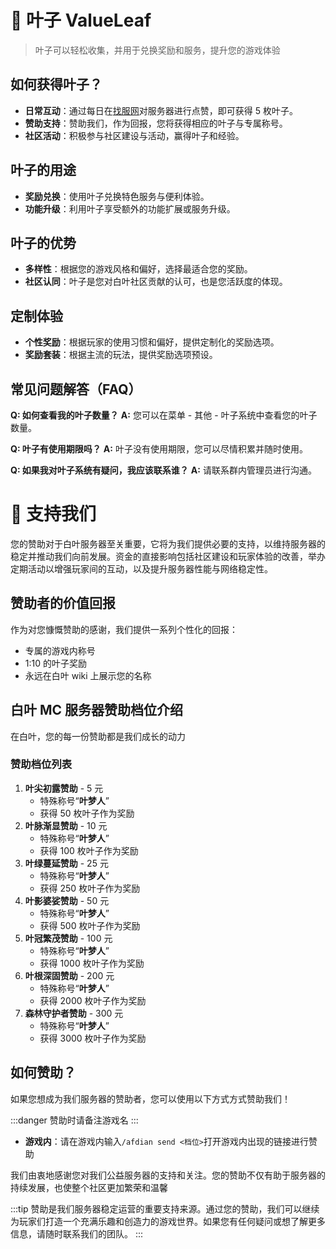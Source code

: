# 🍃 叶子 ValueLeaf

> 叶子可以轻松收集，并用于兑换奖励和服务，提升您的游戏体验

## 如何获得叶子？

- **日常互动**：通过每日在[找服网](https://www.mczfw.cn/server/2452.html)对服务器进行点赞，即可获得 5 枚叶子。
- **赞助支持**：赞助我们，作为回报，您将获得相应的叶子与专属称号。
- **社区活动**：积极参与社区建设与活动，赢得叶子和经验。

## 叶子的用途

- **奖励兑换**：使用叶子兑换特色服务与便利体验。
- **功能升级**：利用叶子享受额外的功能扩展或服务升级。

## 叶子的优势

- **多样性**：根据您的游戏风格和偏好，选择最适合您的奖励。
- **社区认同**：叶子是您对白叶社区贡献的认可，也是您活跃度的体现。

## 定制体验

- **个性奖励**：根据玩家的使用习惯和偏好，提供定制化的奖励选项。
- **奖励套装**：根据主流的玩法，提供奖励选项预设。

## 常见问题解答（FAQ）

**Q: 如何查看我的叶子数量？**
**A:** 您可以在菜单 - 其他 - 叶子系统中查看您的叶子数量。

**Q: 叶子有使用期限吗？**
**A:** 叶子没有使用期限，您可以尽情积累并随时使用。

**Q: 如果我对叶子系统有疑问，我应该联系谁？**
**A:** 请联系群内管理员进行沟通。

# 💖 支持我们

您的赞助对于白叶服务器至关重要，它将为我们提供必要的支持，以维持服务器的稳定并推动我们向前发展。资金的直接影响包括社区建设和玩家体验的改善，举办定期活动以增强玩家间的互动，以及提升服务器性能与网络稳定性。

## 赞助者的价值回报

作为对您慷慨赞助的感谢，我们提供一系列个性化的回报：

- 专属的游戏内称号
- 1:10 的叶子奖励
- 永远在白叶 wiki 上展示您的名称

## 白叶 MC 服务器赞助档位介绍

在白叶，您的每一份赞助都是我们成长的动力

### 赞助档位列表

1. **叶尖初露赞助** - 5 元
   - 特殊称号“**叶梦人**”
   - 获得 50 枚叶子作为奖励
2. **叶脉渐显赞助** - 10 元
   - 特殊称号“**叶梦人**”
   - 获得 100 枚叶子作为奖励
3. **叶绿蔓延赞助** - 25 元
   - 特殊称号“**叶梦人**”
   - 获得 250 枚叶子作为奖励
4. **叶影婆娑赞助** - 50 元
   - 特殊称号“**叶梦人**”
   - 获得 500 枚叶子作为奖励
5. **叶冠繁茂赞助** - 100 元
   - 特殊称号“**叶梦人**”
   - 获得 1000 枚叶子作为奖励
6. **叶根深固赞助** - 200 元
   - 特殊称号“**叶梦人**”
   - 获得 2000 枚叶子作为奖励
7. **森林守护者赞助** - 300 元
   - 特殊称号“**叶梦人**”
   - 获得 3000 枚叶子作为奖励

## 如何赞助？

如果您想成为我们服务器的赞助者，您可以使用以下方式方式赞助我们！

:::danger
赞助时请备注游戏名
:::

- **游戏内**：请在游戏内输入`/afdian send <档位>`打开游戏内出现的链接进行赞助

我们由衷地感谢您对我们公益服务器的支持和关注。您的赞助不仅有助于服务器的持续发展，也使整个社区更加繁荣和温馨

:::tip
赞助是我们服务器稳定运营的重要支持来源。通过您的赞助，我们可以继续为玩家们打造一个充满乐趣和创造力的游戏世界。如果您有任何疑问或想了解更多信息，请随时联系我们的团队。
:::
